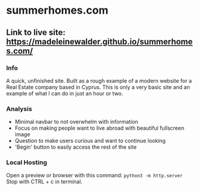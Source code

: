 # summerhomes.com

## Link to live site: https://madeleinewalder.github.io/summerhomes.com/

### Info

A quick, unfinished site. Built as a rough example of a modern website for a Real Estate company based in Cyprus.
This is only a very basic site and an example of what I can do in just an hour or two.


### Analysis

- Minimal navbar to not overwhelm with information
- Focus on making people want to live abroad with beautiful fullscreen image
- Question to make users curious and want to continue looking
- 'Begin' button to easily access the rest of the site


### Local Hosting

Open a preview or browser with this command: ```python3 -m http.server```
Stop with CTRL + c in terminal.
